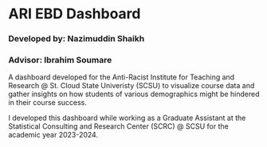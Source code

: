 # ARI EBD Dashboard

### Developed by: Nazimuddin Shaikh
### Advisor: Ibrahim Soumare

A dashboard developed for the Anti-Racist Institute for Teaching and Research @ St. Cloud State Univeristy (SCSU) to visualize course data and gather insights on how students of various demographics might be hindered in their course success.

I developed this dashboard while working as a Graduate Assistant at the Statistical Consulting and Research Center (SCRC) @ SCSU for the academic year 2023-2024.
